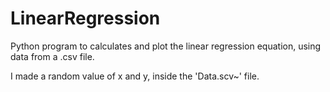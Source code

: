 # LinearRegression
Python program to calculates and plot the linear regression equation, using data from a .csv file.

I made a random value of x and y, inside the 'Data.scv~' file.



